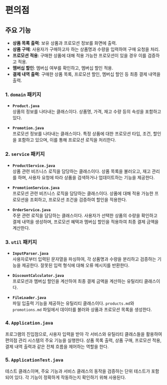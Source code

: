 # 편의점

## 주요 기능
- **상품 목록 출력**: 보유 상품과 프로모션 정보를 화면에 출력.
- **상품 구매**: 사용자가 구매하고자 하는 상품명과 수량을 입력하여 구매 요청을 처리.
- **프로모션 적용**: 구매한 상품에 대해 적용 가능한 프로모션이 있을 경우 이를 검증하고 적용.
- **멤버십 할인**: 멤버십 여부를 확인하고, 멤버십 할인 적용.
- **결제 내역 출력**: 구매한 상품 목록, 프로모션 할인, 멤버십 할인 등 최종 결제 내역을 출력.

### 1. `domain` 패키지
- **`Product.java`**  
  상품의 정보를 나타내는 클래스이다. 상품명, 가격, 재고 수량 등의 속성을 포함하고 있다.

- **`Promotion.java`**  
  프로모션 정보를 나타내는 클래스이다. 특정 상품에 대한 프로모션 타입, 조건, 할인을 포함하고 있으며, 이를 통해 프로모션 로직을 처리한다.

### 2. `service` 패키지
- **`ProductService.java`**  
  상품 관련 비즈니스 로직을 담당하는 클래스이다. 상품 목록을 불러오고, 재고 관리를 하며, 사용자 요청에 따라 상품을 검색하거나 업데이트하는 기능을 제공한다.

- **`PromotionService.java`**  
  프로모션 관련 비즈니스 로직을 담당하는 클래스이다. 상품에 대해 적용 가능한 프로모션을 조회하고, 프로모션 조건을 검증하여 할인을 적용한다.

- **`OrderService.java`**  
  주문 관련 로직을 담당하는 클래스이다. 사용자가 선택한 상품의 수량을 확인하고 결제 내역을 생성하며, 프로모션 혜택과 멤버십 할인을 적용하여 최종 결제 금액을 계산한다.

### 3. `util` 패키지
- **`InputParser.java`**  
  사용자로부터 입력된 문자열을 파싱하여, 각 상품명과 수량을 분리하고 검증하는 기능을 제공한다. 잘못된 입력 형식에 대해 오류 메시지를 반환한다.

- **`DiscountCalculator.java`**  
  프로모션과 멤버십 할인을 계산하여 최종 결제 금액을 계산하는 유틸리티 클래스이다.

- **`FileLoader.java`**  
  파일 입출력 기능을 제공하는 유틸리티 클래스이다. `products.md`와 `promotions.md` 파일에서 데이터를 불러와 상품과 프로모션 목록을 생성한다.

### 4. `Application.java`
프로그램의 진입점으로, 사용자 입력을 받아 각 서비스와 유틸리티 클래스들을 활용하여 편의점 관리 시스템의 주요 기능을 실행한다. 상품 목록 출력, 상품 구매, 프로모션 적용, 결제 내역 출력과 같은 전체 흐름을 제어하는 역할을 한다.

### 5. `ApplicationTest.java`
테스트 클래스이며, 주요 기능과 서비스 클래스의 동작을 검증하는 단위 테스트가 포함되어 있다. 각 기능이 정확하게 작동하는지 확인하기 위해 사용된다.

